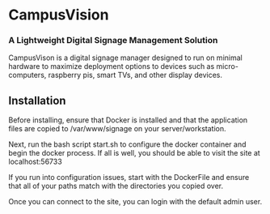 # CampusVision
### A Lightweight Digital Signage Management Solution
CampusVison is a digital signage manager designed to run on minimal hardware to maximize deployment options to devices such as micro-computers, raspberry pis, smart TVs, and other display devices.

## Installation
Before installing, ensure that Docker is installed and that the application files are copied to /var/www/signage on your server/workstation.

Next, run the bash script start.sh to configure the docker container and begin the docker process. If all is well, you should be able to visit the site at localhost:56733

If you run into configuration issues, start with the DockerFile and ensure that all of your paths match with the directories you copied over.

Once you can connect to the site, you can login with the default admin user.
